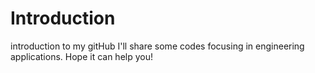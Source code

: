 # Introduction
introduction to my gitHub
I'll share some codes focusing in engineering applications. 
Hope it can help you!
